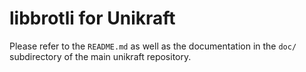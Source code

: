 libbrotli for Unikraft
===================

Please refer to the `README.md` as well as the documentation in the `doc/`
subdirectory of the main unikraft repository.
